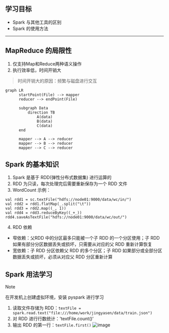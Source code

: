 ## 学习目标
- Spark 与其他工具的区别
- Spark 的使用方法

--- 

## MapReduce 的局限性
1. 仅支持Map和Reduce两种语义操作
2. 执行效率低，时间开销大
 > 时间开销大的原因：频繁与磁盘进行交互

```mermaid
graph LR
      startPoint(File) --> mapper
      reducer --> endPoint(File)
  
      subgraph Data
          direction TB
              A(data) 
              B(data)
              C(data)
      end
      
      mapper --> A --> reducer
      mapper --> B --> reducer
      mapper --> C --> reducer
```

## Spark 的基本知识
1. Spark 是基于 RDD(弹性分布式数据集) 进行运算的
2. RDD 为只读，每次处理完后需要重新保存为一个 RDD 文件
3. WordCount 示例：
 ```
val rdd1 = sc.textFile("hdfs://node01:9000/data/wc/in/")
val rdd2 = rdd1.flatMap(_.split("\t"))
val rdd3 = rdd2.map((_, 1))
val rdd4 = rdd3.reduceByKey((_+_))
rdd4.saveAsTextFile("hdfs://node01:9000/data/wc/out/")
```
4. RDD 依赖
- 窄依赖：父RDD 中的分区最多只能被一个子 RDD 的一个分区使用；子 RDD 如果有部分分区数据丢失或损坏，只需要从对应的父 RDD 重新计算恢复
- 宽依赖：子 RDD 分区依赖父 RDD 的多个分区；子 RDD 如果部分或全部分区数据丢失或损坏，必须从对应父 RDD 分区重新计算

## Spark 用法学习
> [!NOTE]
在开发机上创建虚拟环境，安装 pyspark 进行学习

1. 读取文件存储为 RDD：`textFile = spark.read.text("file:///home/work/jingyasen/data/train.json")`
2. 对 RDD 进行行数统计：'textFile.count()'
3. 输出 RDD 的第一行：`textFile.first()`
![image](https://github.com/user-attachments/assets/bda39244-bb3f-4e7c-a99a-cf86d4c6d187)


<!-- ##{"timestamp":1732972659}## -->